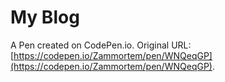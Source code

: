# My Blog

A Pen created on CodePen.io. Original URL: [https://codepen.io/Zammortem/pen/WNQeqGP](https://codepen.io/Zammortem/pen/WNQeqGP).


